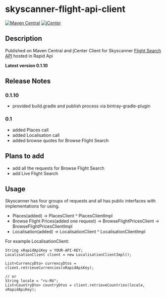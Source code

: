 # skyscanner-flight-api-client
 [![Maven Central](https://img.shields.io/maven-central/v/com.github.romankh3/skyscanner-flight-api-client.svg?label=Maven%20Central)](https://search.maven.org/search?q=g:%22com.github.romankh3%22%20AND%20a:%22skyscanner-flight-api-client%22)
 [ ![jCenter](https://api.bintray.com/packages/romankh3/maven/skyscanner-flight-api-client/images/download.svg) ](https://bintray.com/romankh3/maven/skyscanner-flight-api-client/_latestVersion)

## Description
Published on Maven Central and jCenter Client for Skyscanner [Flight Search API](https://english.api.rakuten.net/skyscanner/api/skyscanner-flight-search/) hosted in Rapid Api

**Latest version 0.1.10**

## Release Notes

### 0.1.10
*  provided build.gradle and publish process via bintray-gradle-plugin

### 0.1
*   added Places call
*   added Localisation call
*   added browse quotes for Browse Flight Search

## Plans to add
*   add all the requests for Browse Flight Search
*   add Live Flight Search

## Usage
Skyscanner has four groups of requests and all has public interfaces with implementations for using.
*   Places(added) -> PlacesClient ^ PlacesClientImpl
*   Browse Flight Prices(added one request) -> BrowseFlightPricesClient -> BrowseFlightPricesClientImpl
*   Localisation(added) -> LocalisationClient ^ LocalisationClientImpl

For example LocalisationClient:
```
String xRapidApiKey = YOUR-API-KEY;
LocalisationClient client = new LocalisationClientImpl();

List<CurrencyDto> currencyDtos = client.retrieveCurrencies(xRapidApiKey);

// or
String locale = "ru-RU";
List<CountryDto> countryDtos = client.retrieveCountries(locale, xRapidApiKey);
```




